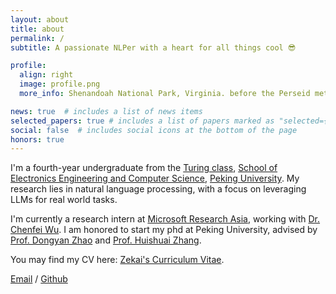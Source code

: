 ```yaml
---
layout: about
title: about
permalink: /
subtitle: A passionate NLPer with a heart for all things cool 😎

profile:
  align: right
  image: profile.png
  more_info: Shenandoah National Park, Virginia. before the Perseid meteor shower.

news: true  # includes a list of news items
selected_papers: true # includes a list of papers marked as "selected={true}"
social: false  # includes social icons at the bottom of the page
honors: true
---
```

I'm a fourth-year undergraduate from the [Turing class](https://cfcs.pku.edu.cn/english/research/turing_program/introduction1/index.htm), [School of Electronics Engineering and Computer Science](https://eecs.pku.edu.cn/), [Peking University](https://www.pku.edu.cn/). My research lies in natural language processing, with a focus on leveraging LLMs for real world tasks.

<!-- My research interest is to XXX. -->

I'm currently a research intern at [Microsoft Research Asia](https://www.microsoft.com/en-us/research/lab/microsoft-research-asia/), working with [Dr. Chenfei Wu](https://chenfei-wu.github.io/). I am honored to start my phd at Peking University, advised by [Prof. Dongyan Zhao](https://www.icst.pku.edu.cn/zhaodongyan/ywjj/) and [Prof. Huishuai Zhang](https://huishuai-git.github.io/).

You may find my CV here: [Zekai's Curriculum Vitae](../assets/pdf/CV-ZekaiZhang.pdf).

[Email](mailto:2000013064@stu.pku.edu.cn) / [Github](https://github.com/ZekaiGalaxy) 
